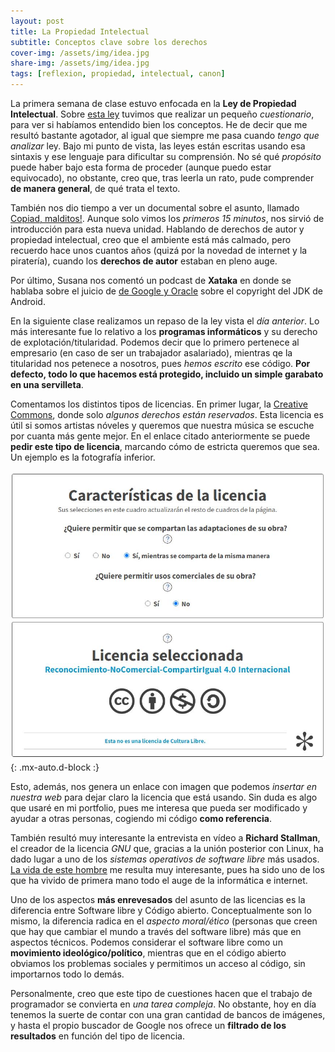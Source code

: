 ```yaml
---
layout: post
title: La Propiedad Intelectual
subtitle: Conceptos clave sobre los derechos
cover-img: /assets/img/idea.jpg
share-img: /assets/img/idea.jpg
tags: [reflexion, propiedad, intelectual, canon]
---
```


La primera semana de clase estuvo enfocada en la **Ley de Propiedad Intelectual**. Sobre [esta ley](https://www.boe.es/eli/es/rdlg/1996/04/12/1/con) tuvimos que realizar un pequeño *cuestionario*, para ver si habíamos entendido bien los conceptos. He de decir que me resultó bastante agotador, al igual que siempre me pasa cuando *tengo que analizar* ley. Bajo mi punto de vista, las leyes están escritas usando esa sintaxis y ese lenguaje para dificultar su comprensión. No sé qué *propósito* puede haber bajo esta forma de proceder (aunque puedo estar equivocado), no obstante, creo que, tras leerla un rato, pude comprender **de manera general**, de qué trata el texto.

También nos dio tiempo a ver un documental sobre el asunto, llamado [Copiad, malditos!](https://www.rtve.es/television/documentales/copiad-malditos/). Aunque solo vimos los *primeros 15 minutos*, nos sirvió de introducción para esta nueva unidad. Hablando de derechos de autor y propiedad intelectual, creo que el ambiente está más calmado, pero recuerdo hace unos cuantos años (quizá por la novedad de internet y la piratería), cuando los **derechos de autor** estaban en pleno auge.

Por último, Susana nos comentó un podcast de **Xataka** en donde se hablaba sobre el juicio de [de Google y Oracle](https://www.xataka.com/legislacion-y-derechos/oracle-google-juicio-copyright-importante-siglo-juego-esta-futuro-software) sobre el copyright del JDK de Android.

En la siguiente clase realizamos un repaso de la ley vista el *día anterior*. Lo más interesante fue lo relativo a los **programas informáticos** y su derecho de explotación/titularidad. Podemos decir que lo primero pertenece al empresario (en caso de ser un trabajador asalariado), mientras qe la titularidad nos petenece a nosotros, pues *hemos escrito* ese código. **Por defecto, todo lo que hacemos está protegido, incluido un simple garabato en una servilleta**.

Comentamos los distintos tipos de licencias. En primer lugar, la [Creative Commons](https://creativecommons.org/), donde solo *algunos derechos están reservados*. Esta licencia es útil si somos artistas nóveles y queremos que nuestra música se escuche por cuanta más gente mejor. En el enlace citado anteriormente se puede **pedir este tipo de licencia**, marcando cómo de estricta queremos que sea. Un ejemplo es la fotografía inferior.

![Licencia CC](/assets/img/licenciacc.JPG){: .mx-auto.d-block :}

Esto, además, nos genera un enlace con imagen que podemos *insertar en nuestra web* para dejar claro la licencia que está usando. Sin duda es algo que usaré en mi portfolio, pues me interesa que pueda ser modificado y ayudar a otras personas, cogiendo mi código **como referencia**.

También resultó muy interesante la entrevista en vídeo a **Richard Stallman**, el creador de la licencia *GNU* que, gracias a la unión posterior con Linux, ha dado lugar a uno de los *sistemas operativos de software libre* más usados. [La vida de este hombre](https://es.wikipedia.org/wiki/Richard_Stallman) me resulta muy interesante, pues ha sido uno de los que ha vivido de primera mano todo el auge de la informática e internet.

Uno de los aspectos **más enrevesados** del asunto de las licencias es la diferencia entre Software libre y Código abierto. Conceptualmente son lo mismo, la diferencia radica en el *aspecto moral/ético* (personas que creen que hay que cambiar el mundo a través del software libre) más que en aspectos técnicos. Podemos considerar el software libre como un **movimiento ideológico/político**, mientras que en el código abierto obviamos los problemas sociales y permitimos un acceso al código, sin importarnos todo lo demás.

Personalmente, creo que este tipo de cuestiones hacen que el trabajo de programador se convierta en *una tarea compleja*. No obstante, hoy en día tenemos la suerte de contar con una gran cantidad de bancos de imágenes, y hasta el propio buscador de Google nos ofrece un **filtrado de los resultados** en función del tipo de licencia.
